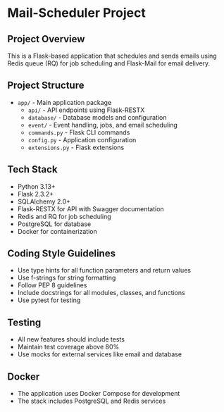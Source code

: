 <!-- Use this file to provide workspace-specific custom instructions to Copilot. For more details, visit https://code.visualstudio.com/docs/copilot/copilot-customization#_use-a-githubcopilotinstructionsmd-file -->

# Mail-Scheduler Project

## Project Overview
This is a Flask-based application that schedules and sends emails using Redis queue (RQ) for job scheduling and Flask-Mail for email delivery.

## Project Structure
- `app/` - Main application package
  - `api/` - API endpoints using Flask-RESTX
  - `database/` - Database models and configuration
  - `event/` - Event handling, jobs, and email scheduling
  - `commands.py` - Flask CLI commands
  - `config.py` - Application configuration
  - `extensions.py` - Flask extensions

## Tech Stack
- Python 3.13+
- Flask 2.3.2+
- SQLAlchemy 2.0+
- Flask-RESTX for API with Swagger documentation
- Redis and RQ for job scheduling
- PostgreSQL for database
- Docker for containerization

## Coding Style Guidelines
- Use type hints for all function parameters and return values
- Use f-strings for string formatting
- Follow PEP 8 guidelines
- Include docstrings for all modules, classes, and functions
- Use pytest for testing

## Testing
- All new features should include tests
- Maintain test coverage above 80%
- Use mocks for external services like email and database

## Docker
- The application uses Docker Compose for development
- The stack includes PostgreSQL and Redis services
